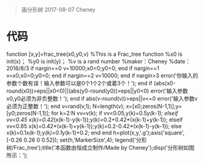 > 画分形树
> 2017-08-07
> Cheney
# 代码
   function [x,y]=frac_tree(x0,y0,v)
   %This is a Frac_tree function
   %x0 is init(x)；
   %y0 is init(y)；
   %v is a rand number
   %maker：Cheney
   %date：2016/8/3
   if nargin==0
      v=10000;x0=0;y0=0;
   end
   if nargin==1
      v=x0;x0=0;y0=0;
   end
   if nargin==2
       v=10000;
   end
   if nargin>3
       error('你输入的参数个数有误！输入参数可以是0个1个2个或着3个！');
   end
   if (abs(x0-round(x0))>eps||x0<0)||(abs(y0-round(y0))>eps||y0<0)
       error('输入参数x0,y0必须为非负整数！');
   end
   if abs(v-round(v))>eps||v<=0
       error('输入参数v必须为正整数！');
   end
   v=rand(v,1);
   N=length(v);
   x=[x0;zeros(N-1,1)];y=[y0;zeros(N-1,1)];
   for k=2:N
       vv=v(k);
       if vv<0.05,y(k)=0.5*y(k-1);
       elseif vv<0.45
           x(k)=0.42*(x(k-1)-y(k-1));y(k)=0.2+0.42*(x(k-1)+y(k-1));
       elseif vv<0.85
           x(k)=0.42*(x(k-1)+y(k-1));y(k)=0.2-0.42*(x(k-1)-y(k-1));
       else
           x(k)=0.1*x(k-1);y(k)=0.1*y(k-1)+0.2;
       end
   end
   h=plot(x,y,'.g');axis('square',[-0.26 0.26 0 0.52]);
   set(h,'MarkerSize',4);
   legend('分形树/Frac_tree');title('本函数由恒成立制作/Made by Cheney');disp('分形树如图所示：');
    
